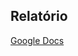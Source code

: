## Relatório
[Google Docs](https://docs.google.com/document/d/1BC_oYrLBjSYHR2bOH1fjkIKHvq2a1zJvAzkpaANKZPg/edit?usp=sharing)